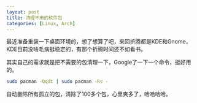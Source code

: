 ```yaml
---
layout: post
title: 清理不用的软件包
categories: [Linux, Arch]
---
```


最近准备重装一下桌面环境的，想了想算了吧，来回折腾都是KDE和Gnome，KDE目前没啥毛病挺稳定的，有那个折腾时间还不如看书。

其实自己的需求就是把不需要的包清理一下，Google了一下一个命令，挺好用的。

```bash
sudo pacman -Qqdt | sudo pacman -Rs -
```

自动删除所有孤立的包，清除了100多个包，心里爽多了，哈哈哈哈。
